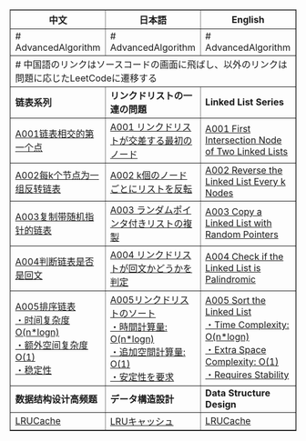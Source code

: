<table border="1" cellspacing="0" cellpadding="8">
  <thead>
    <tr>
      <th>中文</th>
      <th>日本語</th>
      <th>English</th>
    </tr>
  </thead>
  <tbody>
    <!-- 第一行 -->
    <tr>
      <td># AdvancedAlgorithm</td>
      <td># AdvancedAlgorithm</td>
      <td># AdvancedAlgorithm</td>
    </tr>
    <!-- 占三列的行 -->
    <tr>
      <td colspan="3"># 中国語のリンクはソースコードの画面に飛ばし、以外のリンクは問題に応じたLeetCodeに遷移する</td>
    </tr>
    <!-- 链表系列标题 -->
    <tr>
      <td><strong>链表系列</strong></td>
      <td><strong>リンクドリストの一連の問題</strong></td>
      <td><strong>Linked List Series</strong></td>
    </tr>
    <!-- A001 -->
    <tr>
      <td>
        <a href="https://github.com/Gxondi/Algorithm/blob/main/AdvancedAlgorithm/src/main/java/A003%E9%93%BE%E8%A1%A8%E6%8E%92%E9%98%9F%E7%B3%BB%E5%88%97/A001%E9%93%BE%E8%A1%A8%E7%9B%B8%E4%BA%A4%E7%9A%84%E7%AC%AC%E4%B8%80%E4%B8%AA%E7%82%B9/IntersectionOfTwoLinkedList.java">
          A001链表相交的第一个点
        </a>
      </td>
      <td>
        <a href="https://leetcode.com/problems/intersection-of-two-linked-lists/description/">
          A001 リンクドリストが交差する最初のノード
        </a>
      </td>
      <td>
        <a href="https://leetcode.com/problems/intersection-of-two-linked-lists/description/">
          A001 First Intersection Node of Two Linked Lists
        </a>
      </td>
    </tr>
    <!-- A002 -->
    <tr>
      <td>
        <a href="https://github.com/Gxondi/Algorithm/blob/main/AdvancedAlgorithm/src/main/java/A003%E9%93%BE%E8%A1%A8%E6%8E%92%E9%98%9F%E7%B3%BB%E5%88%97/A002%E6%AF%8Fk%E4%B8%AA%E8%8A%82%E7%82%B9%E4%B8%BA%E4%B8%80%E7%BB%84%E5%8F%8D%E8%BD%AC%E9%93%BE%E8%A1%A8/ReverseNodeInKGroup.java">
          A002每k个节点为一组反转链表
        </a>
      </td>
      <td>
        <a href="https://leetcode.com/problems/reverse-nodes-in-k-group/description/">
          A002 k個のノードごとにリストを反転
        </a>
      </td>
      <td>
        <a href="https://leetcode.com/problems/reverse-nodes-in-k-group/description/">
          A002 Reverse the Linked List Every k Nodes
        </a>
      </td>
    </tr>
    <!-- A003 -->
    <tr>
      <td>
        <a href="https://github.com/Gxondi/Algorithm/blob/main/AdvancedAlgorithm/src/main/java/A003%E9%93%BE%E8%A1%A8%E6%8E%92%E9%98%9F%E7%B3%BB%E5%88%97/A003%E5%A4%8D%E5%88%B6%E5%B8%A6%E9%9A%8F%E6%9C%BA%E6%8C%87%E9%92%88%E7%9A%84%E9%93%BE%E8%A1%A8/CopyListWithRandomPointer.java">
          A003复制带随机指针的链表
        </a>
      </td>
      <td>
        <a href="https://leetcode.com/problems/copy-list-with-random-pointer/description/">
          A003 ランダムポインタ付きリストの複製
        </a>
      </td>
      <td>
        <a href="https://leetcode.com/problems/copy-list-with-random-pointer/description/">
          A003 Copy a Linked List with Random Pointers
        </a>
      </td>
    </tr>
    <!-- A004 -->
    <tr>
      <td>
        <a href="https://github.com/Gxondi/Algorithm/blob/main/AdvancedAlgorithm/src/main/java/A003%E9%93%BE%E8%A1%A8%E6%8E%92%E9%98%9F%E7%B3%BB%E5%88%97/A004%E5%88%A4%E6%96%AD%E9%93%BE%E8%A1%A8%E6%98%AF%E5%90%A6%E6%98%AF%E5%9B%9E%E6%96%87/PalindromeLinkedList.java">
          A004判断链表是否是回文
        </a>
      </td>
      <td>
        <a href="https://leetcode.com/problems/palindrome-linked-list/description/">
          A004 リンクドリストが回文かどうかを判定
        </a>
      </td>
      <td>
        <a href="https://leetcode.com/problems/palindrome-linked-list/description/">
          A004 Check if the Linked List is Palindromic
        </a>
      </td>
    </tr>
    <!-- A005 -->
    <tr>
      <td>
        <a href="https://github.com/Gxondi/Algorithm/blob/main/AdvancedAlgorithm/src/main/java/A003%E9%93%BE%E8%A1%A8%E6%8E%92%E9%98%9F%E7%B3%BB%E5%88%97/A005%E9%93%BE%E8%A1%A8%E6%8E%92%E5%BA%8F/SortList.java">
          A005排序链表 <br>
          ・时间复杂度O(n*logn)<br>
          ・额外空间复杂度O(1)<br>
          ・稳定性
        </a>
      </td>
      <td>
        <a href="https://leetcode.com/problems/sort-list/description/">
          A005リンクドリストのソート<br>
          ・時間計算量: O(n*logn)<br>
          ・追加空間計算量: O(1)<br>
          ・安定性を要求
        </a>
      </td>
      <td>
        <a href="https://leetcode.com/problems/sort-list/description/">
          A005 Sort the Linked List<br>
          ・Time Complexity: O(n*logn)<br>
          ・Extra Space Complexity: O(1)<br>
          ・Requires Stability
        </a>
      </td>
    </tr>
    <!-- 数据结构设计高频题 -->
    <tr>
      <td><strong>数据结构设计高频题</strong></td>
      <td><strong>データ構造設計</strong></td>
      <td><strong>Data Structure Design</strong></td>
    </tr>
    <tr>
      <td>
        <a href="https://github.com/Gxondi/Algorithm/blob/main/AdvancedAlgorithm/src/main/java/A004%E6%95%B0%E6%8D%AE%E7%BB%93%E6%9E%84%E7%B3%BB%E5%88%97/LRUCache.java">
          LRUCache <br>
        </a>
      </td>
      <td>
        <a href="https://leetcode.cn/problems/lru-cache/">
          LRUキャッシュ<br>
        </a>
      </td>
      <td>
        <a href="https://leetcode.cn/problems/lru-cache/">
          LRUCache<br>
        </a>
      </td>
    </tr>
  </tbody>
</table>
